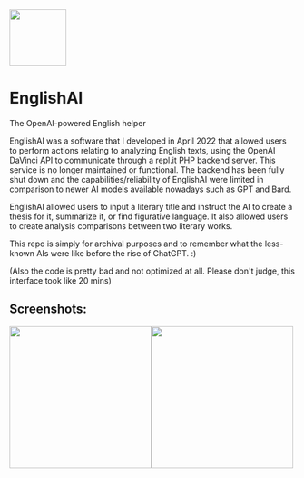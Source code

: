 <img src="https://english-ai.vercel.app/englishai.png"  width="100">

# EnglishAI

The OpenAI-powered English helper

EnglishAI was a software that I developed in April 2022 that allowed users to perform actions relating to analyzing English texts, using the OpenAI DaVinci API to communicate through a repl.it PHP backend server. This service is no longer maintained or functional. The backend has been fully shut down and the capabilities/reliability of EnglishAI were limited in comparison to newer AI models available nowadays such as GPT and Bard.

EnglishAI allowed users to input a literary title and instruct the AI to create a thesis for it, summarize it, or find figurative language. It also allowed users to create analysis comparisons between two literary works.

This repo is simply for archival purposes and to remember what the less-known AIs were like before the rise of ChatGPT. :)


(Also the code is pretty bad and not optimized at all. Please don't judge, this interface took like 20 mins)


## Screenshots:

<img src="https://user-images.githubusercontent.com/56662213/231858559-987c71cc-c8ab-4800-91f1-4584627c4848.png"  width="250"><img src="https://user-images.githubusercontent.com/56662213/231858561-4029532d-4d04-41ec-b71a-f1de93ce629e.png"  width="250">
